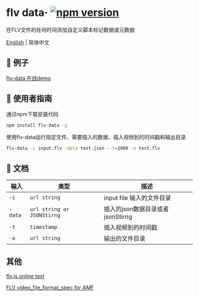 # flv data&middot; [![npm version](https://img.shields.io/npm/v/flv-data)](https://www.npmjs.com/package/flv-data)

在FLV文件的任何时间添加自定义脚本标记数据或元数据

[English](./README.md) | 简体中文
## 🎁 例子
[flv-data 在线demo](https://zhuguibiao.github.io/flv-data)
## 🚀  使用者指南
通过npm下载安装代码

```bash
npm install flv-data -g
```

使用flv-data运行指定文件、需要插入的数据、插入视频到的时间戳和输出目录
``` bash
flv-data -i input.flv -data test.json --t=1000 -o test.flv
```  

## 📑  文档

| 输入    | 类型                       | 描述                             |
| ------- | -------------------------- | -------------------------------- |
| `-i`    | `url string`               | input file 输入的文件目录        |
| `-data` | `url string or JSONStirng` | 插入的json数据目录或者jsonStirng |
| `-t`    | `timestamp`                | 插入视频到的时间戳               |
| `-o`    | `url string`               | 输出的文件目录                   |


## 其他
[flv.js online test](http://bilibili.github.io/flv.js/demo/)

[FLV video_file_format_spec for AMF](https://rtmp.veriskope.com/pdf/video_file_format_spec_v10.pdf)
